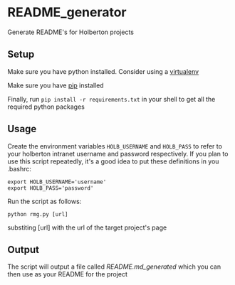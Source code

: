 # README_generator
Generate README's for Holberton projects

## Setup
Make sure you have python installed. Consider using a [virtualenv](http://exponential.io/blog/2015/02/10/install-virtualenv-and-virtualenvwrapper-on-mac-os-x/)

Make sure you have [pip](https://www.liquidweb.com/kb/how-to-install-pip-on-ubuntu-14-04-lts/) installed

Finally, run `pip install -r requirements.txt` in your shell to get all the required python packages

## Usage
Create the environment variables `HOLB_USERNAME` and `HOLB_PASS` to refer to your holberton intranet username and password respectively. If you plan to use this script repeatedly, it's a good idea to put these definitions in you .bashrc:

```
export HOLB_USERNAME='username'
export HOLB_PASS='password'
```

Run the script as follows:
```
python rmg.py [url]
```
substiting [url] with the url of the target project's page

## Output
The script will output a file called *README.md_generated* which you can then use as your README for the project
